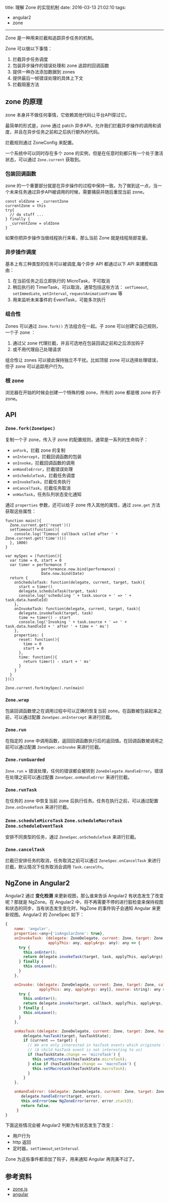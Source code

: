 title: 理解 Zone 的实现机制
date: 2016-03-13 21:02:10
tags:
- angular2
- zone
---
Zone 是一种用来拦截和追踪异步任务的机制。

Zone 可以做以下事情：
1. 拦截异步任务调度
2. 包装异步操作的错误处理和 zone 追踪的回调函数
3. 提供一种办法添加数据到 zones
4. 提供最后一帧错误处理的具体上下文
5. 拦截阻塞方法

## zone 的原理

zone 本身并不做任何事情，它依赖其他代码让平台API穿过它。

最简单的形式是，zone 通过 patch 异步API，允许我们拦截异步操作的调用和调度，并且在异步任务之前和之后执行额外的代码。

拦截规则通过 ZoneConfig 来配置。

一个系统中可以同时存在多个 zone 的实例，但是在任意时刻都只有一个处于激活状态，可以通过 `Zone.current` 获取到。

### 包装回调函数

zone 的一个重要部分就是在异步操作的过程中保持一致。为了做到这一点，当一个未来任务通过异步API被调用的时候，需要捕获并随后重现当前 zone。

```
const oldZone = _currentZone
currentZone = this
try{
  // do stuff ...
} finally {
  _currentZone = oldZone
}
```

如果你把异步操作当做线程执行来看，那么当前 Zone 就是线程局部变量。

### 异步操作调度

基本上有三种类型的任务可以被调度,每个异步 API 都通过以下 API 来建模和路由：

1. 在当前任务之后立即执行的 MicroTask，不可取消
2. 稍后执行的 TimerTask，可以取消，通常包括这些方法： `setTimeout`, `setImmediate`, `setInterval`, `requestAnimationFrame` 等
3. 用来监听未来事件的 EventTask，可能多次执行

### 组合性

Zones 可以通过 `Zone.fork()` 方法组合在一起。子 zone 可以创建它自己规则，一个子 zone ：

1. 通过父 zone 代理拦截，并且可选地在包装回调之前和之后添加钩子
2. 或不用代理自己处理请求

组合性让 zones 可以彼此保持独立不干扰。比如顶层 zone 可以选择处理错误，但子 zone 可以追踪用户行为。

### 根 zone
浏览器在开始的时候会创建一个特殊的根 zone，所有的 zone 都是根 zone 的子 zone。

## API

### `Zone.fork(ZoneSpec)`
复制一个子 zone，传入子 zone 的配置规则，通常是一系列的生命钩子：

- `onFork`，拦截 zone 的复制
- `onIntercept`，拦截回调函数的包装
- `onInvoke`，拦截回调函数的调用
- `onHandleError`，拦截错误处理
- `onScheduleTask`，拦截任务调度
- `onInvokeTask`，拦截任务执行
- `onCancelTask`，拦截任务取消
- `onHasTask`，任务队列状态变化通知

通过 `properties` 参数，还可以给子 zone 传入其他的属性，通过 `zone.get` 方法获取这些属性：

```
function main(){
  Zone.current.get('reset')()
  setTimeout(function(){
    console.log('Timeout callback called after ' + Zone.current.get('time')())
  }, 1000)
}

var mySpec = (function(){
  var time = 0, start = 0
  var timer = performance ?
                performance.now.bind(performance) :
                Date.now.bind(Date)
  return {
    onScheduleTask: function(delegate, current, target, task){
      start = timer()
      delegate.scheduleTask(target, task)
      console.log('scheduling ' + task.source + ' => ' + task.data.handleId)
    },
    onInvokeTask: function(delegate, current, target, task){
      delegate.invokeTask(target, task)
      time += timer() - start
      console.log('Invoking ' + task.source + ' => ' + task.data.handleId + ' after ' + time + ' ms')
    },
    properties: {
      reset: function(){
        time = 0
        start = 0
      },
      time: function(){
        return timer() - start + ' ms'
      }
    }
  }
})()

Zone.current.fork(mySpec).run(main)
```

### `Zone.wrap`

包装回调函数使之在调用过程中可以正确的恢复当前 zone。在函数被包装起来之前，可以通过配置 `ZoneSpec.onIntercept` 来进行拦截。

### `Zone.run`

在指定的 zone 中调用函数，返回回调函数执行后的返回值。在回调函数被调用之前可以通过配置 `ZoneSpec.onInvoke` 来进行拦截。

### `Zone.runGuarded`

`Zone.run` + 错误处理，任何的错误都会被转到 `ZoneDelegate.HandleError`。错误在处理之前可以通过配置 `ZoneSpec.onHandleError` 来进行拦截。

### `Zone.runTask`

在任务的 zone 中恢复当前 zone 后执行任务。任务在执行之前，可以通过配置 `Zone.onInvokeTask` 来进行拦截。

### `Zone.scheduleMicroTask` `Zone.scheduleMacroTask` `Zone.scheduleEventTask`

安排不同类型的任务，通过 `ZoneSpec.onScheduleTask` 来进行拦截。

### `Zone.cancelTask`
拦截已安排任务的取消，任务取消之前可以通过 `ZoneSpec.onCancelTask` 来进行拦截，默认情况下任务取消会调用 `Task.cancelFn`。

## NgZone in Angular2

Angular2 通过 **变化检测** 来更新视图，那么谁来告诉 Angular2 有状态发生了改变呢？那就是 NgZone。在 Angular2 中，将不再需要不停的进行脏检查来保持视图和状态的同步，当有状态发生变化时，NgZone 的事件钩子会通知 Angular 来更新视图。Angular2 的 ZoneSpec 如下：

```javaScript
{
    name: 'angular',
    properties:<any>{'isAngularZone': true},
    onInvokeTask: (delegate: ZoneDelegate, current: Zone, target: Zone, task: Task,
                   applyThis: any, applyArgs: any): any => {
      try {
        this.onEnter();
        return delegate.invokeTask(target, task, applyThis, applyArgs);
      } finally {
        this.onLeave();
      }
    },

    onInvoke: (delegate: ZoneDelegate, current: Zone, target: Zone, callback: Function,
               applyThis: any, applyArgs: any[], source: string): any => {
      try {
        this.onEnter();
        return delegate.invoke(target, callback, applyThis, applyArgs, source);
      } finally {
        this.onLeave();
      }
    },

    onHasTask:(delegate: ZoneDelegate, current: Zone, target: Zone, hasTaskState: HasTaskState) => {
        delegate.hasTask(target, hasTaskState);
        if (current == target) {
          // We are only interested in hasTask events which originate from our zone
          // (A child hasTask event is not interesting to us)
          if (hasTaskState.change == 'microTask') {
            this.setMicrotask(hasTaskState.microTask);
          } else if (hasTaskState.change == 'macroTask') {
            this.setMacrotask(hasTaskState.macroTask);
          }
        }
    },

    onHandleError: (delegate: ZoneDelegate, current: Zone, target: Zone, error: any): boolean => {
       delegate.handleError(target, error);
       this.onError(new NgZoneError(error, error.stack));
       return false;
     }
}
```

下面这些情况会被 Angular2 判断为有状态发生了改变：

- 用户行为
- http 返回
- 定时器，`setTimeout`,`setInterval`

Zone 为这些事件都添加了钩子，用来通知 Angular 再完美不过了。

## 参考资料
- [zone.js](https://github.com/angular/zone.js)
- [angular](https://github.com/angular/angular)
